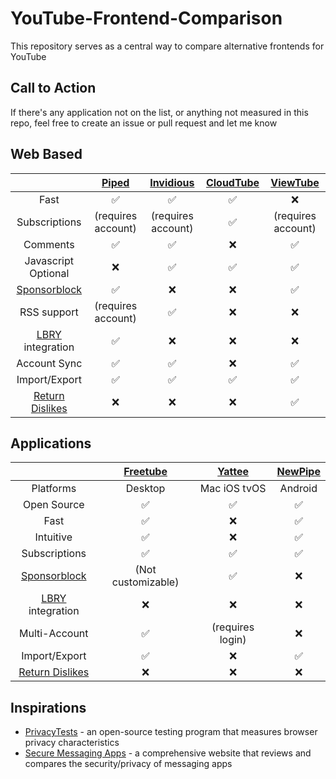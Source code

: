 # YouTube-Frontend-Comparison
This repository serves as a central way to compare alternative frontends for YouTube

## Call to Action
If there's any application not on the list, or anything not measured in this repo, feel free to create an issue or pull request and let me know

## Web Based
| | [Piped](https://github.com/TeamPiped/Piped) | [Invidious](https://github.com/iv-org/invidious) | [CloudTube](https://sr.ht/~cadence/tube) | [ViewTube](https://github.com/ViewTube/viewtube-vue) |
| :---: | :---: | :---: | :---: | :---: |
| Fast | :white_check_mark:| :white_check_mark:| :white_check_mark: | :x: |
| Subscriptions | (requires account) | (requires account) |:white_check_mark:| (requires account) |
| Comments | :white_check_mark:|:white_check_mark:| :x: | ✅ |
| Javascript Optional |:x:|:white_check_mark:|:white_check_mark:| ✅ |
| [Sponsorblock](https://github.com/ajayyy/SponsorBlock)|:white_check_mark:|:x:|:x:| :white_check_mark:|
| RSS support |(requires account)|:white_check_mark:|:x:| :x: |
| [LBRY](https://github.com/lbryio/lbry-desktop) integration | :white_check_mark: | :x: | :x: | :x: |
| Account Sync| :white_check_mark: | :white_check_mark: | :x: | :white_check_mark: |
| Import/Export | :white_check_mark:|:white_check_mark:|:white_check_mark:| ✅ |
| [Return Dislikes](https://github.com/Anarios/return-youtube-dislike)| :x: | :x: | :x: | ✅ |

## Applications
| | [Freetube](https://github.com/FreeTubeApp/FreeTube) | [Yattee](https://github.com/yattee/yattee) | [NewPipe](https://github.com/TeamNewPipe/NewPipe)|
| :---: | :---: | :---: | :---: |
| Platforms | Desktop | Mac iOS tvOS | Android |
| Open Source | ✅  | ✅  | ✅ |
| Fast | :white_check_mark:| :x: | :white_check_mark:|
| Intuitive | :white_check_mark: | :x: | :white_check_mark:|
| Subscriptions | :white_check_mark:| :white_check_mark: | :white_check_mark:|
| [Sponsorblock](https://github.com/ajayyy/SponsorBlock) |(Not customizable)| :white_check_mark: |❌ |
| [LBRY](https://github.com/lbryio/lbry-desktop) integration | :x: | :x: | :x: |
| Multi-Account| :white_check_mark:| (requires login) | :x: |
| Import/Export | :white_check_mark:| :x: |:white_check_mark:|
| [Return Dislikes](https://github.com/Anarios/return-youtube-dislike)| :x: | :x: | :x: |

## Inspirations
- [PrivacyTests](https://privacytests.org) - an open-source testing program that measures browser privacy characteristics
- [Secure Messaging Apps](https://www.securemessagingapps.com) - a comprehensive website that reviews and compares the security/privacy of messaging apps 

